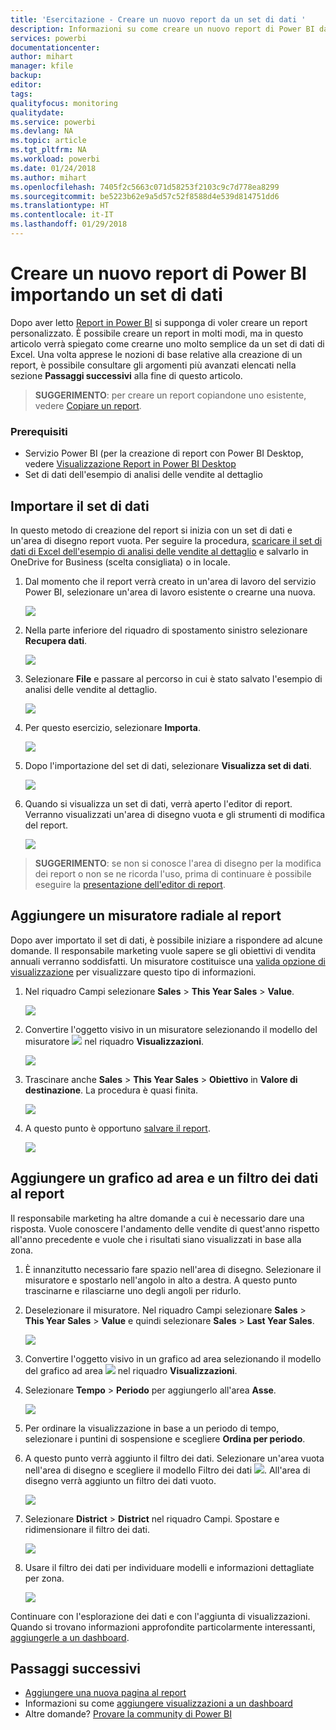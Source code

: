```yaml
---
title: 'Esercitazione - Creare un nuovo report da un set di dati '
description: Informazioni su come creare un nuovo report di Power BI da un set di dati.
services: powerbi
documentationcenter: 
author: mihart
manager: kfile
backup: 
editor: 
tags: 
qualityfocus: monitoring
qualitydate: 
ms.service: powerbi
ms.devlang: NA
ms.topic: article
ms.tgt_pltfrm: NA
ms.workload: powerbi
ms.date: 01/24/2018
ms.author: mihart
ms.openlocfilehash: 7405f2c5663c071d58253f2103c9c7d778ea8299
ms.sourcegitcommit: be5223b62e9a5d57c52f8588d4e539d814751dd6
ms.translationtype: HT
ms.contentlocale: it-IT
ms.lasthandoff: 01/29/2018
---
```

# <a name="create-a-new-power-bi-report-by-importing-a-dataset"></a>Creare un nuovo report di Power BI importando un set di dati
Dopo aver letto [Report in Power BI](service-reports.md) si supponga di voler creare un report personalizzato. È possibile creare un report in molti modi, ma in questo articolo verrà spiegato come crearne uno molto semplice da un set di dati di Excel. Una volta apprese le nozioni di base relative alla creazione di un report, è possibile consultare gli argomenti più avanzati elencati nella sezione **Passaggi successivi** alla fine di questo articolo.  

> **SUGGERIMENTO**: per creare un report copiandone uno esistente, vedere [Copiare un report](power-bi-report-copy.md).
> 
### <a name="prerequisites"></a>Prerequisiti
- Servizio Power BI (per la creazione di report con Power BI Desktop, vedere [Visualizzazione Report in Power BI Desktop](desktop-report-view.md)   
- Set di dati dell'esempio di analisi delle vendite al dettaglio

## <a name="import-the-dataset"></a>Importare il set di dati
In questo metodo di creazione del report si inizia con un set di dati e un'area di disegno report vuota. Per seguire la procedura, [scaricare il set di dati di Excel dell'esempio di analisi delle vendite al dettaglio](http://go.microsoft.com/fwlink/?LinkId=529778) e salvarlo in OneDrive for Business (scelta consigliata) o in locale.

1. Dal momento che il report verrà creato in un'area di lavoro del servizio Power BI, selezionare un'area di lavoro esistente o crearne una nuova.
   
   ![](media/service-report-create-new/power-bi-workspaces2.png)
2. Nella parte inferiore del riquadro di spostamento sinistro selezionare **Recupera dati**.
   
   ![](media/service-report-create-new/power-bi-get-data3.png)
3. Selezionare **File** e passare al percorso in cui è stato salvato l'esempio di analisi delle vendite al dettaglio.
   
    ![](media/service-report-create-new/power-bi-select-files.png)
4. Per questo esercizio, selezionare **Importa**.
   
   ![](media/service-report-create-new/power-bi-import.png)
5. Dopo l'importazione del set di dati, selezionare **Visualizza set di dati**.
   
   ![](media/service-report-create-new/power-bi-view-dataset.png)
6. Quando si visualizza un set di dati, verrà aperto l'editor di report.  Verranno visualizzati un'area di disegno vuota e gli strumenti di modifica del report.
   
   ![](media/service-report-create-new/power-bi-blank-report.png)

> **SUGGERIMENTO**: se non si conosce l'area di disegno per la modifica dei report o non se ne ricorda l'uso, prima di continuare è possibile eseguire la [presentazione dell'editor di report](service-the-report-editor-take-a-tour.md).
> 
> 

## <a name="add-a-radial-gauge-to-the-report"></a>Aggiungere un misuratore radiale al report
Dopo aver importato il set di dati, è possibile iniziare a rispondere ad alcune domande.  Il responsabile marketing vuole sapere se gli obiettivi di vendita annuali verranno soddisfatti. Un misuratore costituisce una [valida opzione di visualizzazione](power-bi-report-visualizations.md) per visualizzare questo tipo di informazioni.

1. Nel riquadro Campi selezionare **Sales** > **This Year Sales** > **Value**.
   
    ![](media/service-report-create-new/power-bi-report-step1.png)
2. Convertire l'oggetto visivo in un misuratore selezionando il modello del misuratore ![](media/service-report-create-new/powerbi-gauge-icon.png) nel riquadro **Visualizzazioni**.
   
    ![](media/service-report-create-new/power-bi-report-step2.png)
3. Trascinare anche **Sales** > **This Year Sales** > **Obiettivo** in **Valore di destinazione**. La procedura è quasi finita.
   
    ![](media/service-report-create-new/power-bi-report-step3.png)
4. A questo punto è opportuno [salvare il report](service-report-save.md).
   
   ![](media/service-report-create-new/powerbi-save.png)

## <a name="add-an-area-chart-and-slicer-to-the-report"></a>Aggiungere un grafico ad area e un filtro dei dati al report
Il responsabile marketing ha altre domande a cui è necessario dare una risposta. Vuole conoscere l'andamento delle vendite di quest'anno rispetto all'anno precedente e vuole che i risultati siano visualizzati in base alla zona.

1. È innanzitutto necessario fare spazio nell'area di disegno. Selezionare il misuratore e spostarlo nell'angolo in alto a destra. A questo punto trascinarne e rilasciarne uno degli angoli per ridurlo.
2. Deselezionare il misuratore. Nel riquadro Campi selezionare **Sales** > **This Year Sales** > **Value** e quindi selezionare **Sales** > **Last Year Sales**.
   
    ![](media/service-report-create-new/power-bi-report-step4.png)
3. Convertire l'oggetto visivo in un grafico ad area selezionando il modello del grafico ad area ![](media/service-report-create-new/power-bi-areachart-icon.png) nel riquadro **Visualizzazioni**.
4. Selezionare **Tempo** > **Periodo** per aggiungerlo all'area **Asse**.
   
    ![](media/service-report-create-new/power-bi-report-step5.png)
5. Per ordinare la visualizzazione in base a un periodo di tempo, selezionare i puntini di sospensione e scegliere **Ordina per periodo**.
6. A questo punto verrà aggiunto il filtro dei dati. Selezionare un'area vuota nell'area di disegno e scegliere il modello Filtro dei dati ![](media/service-report-create-new/power-bi-slicer-icon.png). All'area di disegno verrà aggiunto un filtro dei dati vuoto.
   
    ![](media/service-report-create-new/power-bi-report-step6.png)    
7. Selezionare **District** > **District** nel riquadro Campi. Spostare e ridimensionare il filtro dei dati.
   
    ![](media/service-report-create-new/power-bi-report-step7.png)  
8. Usare il filtro dei dati per individuare modelli e informazioni dettagliate per zona.
   
   ![](media/service-report-create-new/power-bi-slicer-video2.gif)  

Continuare con l'esplorazione dei dati e con l'aggiunta di visualizzazioni. Quando si trovano informazioni approfondite particolarmente interessanti, [aggiungerle a un dashboard](service-dashboard-pin-tile-from-report.md).

## <a name="next-steps"></a>Passaggi successivi
* [Aggiungere una nuova pagina al report](power-bi-report-add-page.md)  
* Informazioni su come [aggiungere visualizzazioni a un dashboard](service-dashboard-pin-tile-from-report.md)   
* Altre domande? [Provare la community di Power BI](http://community.powerbi.com/)

